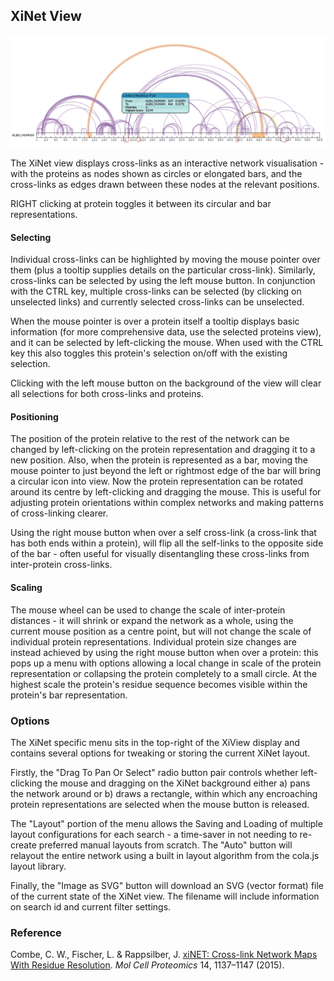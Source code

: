 ## XiNet View ##

![Xi Net](../../img/xinet.png)

The XiNet view displays cross-links as an interactive network visualisation - with the proteins as nodes shown as circles or elongated bars, and the cross-links as edges drawn between these nodes at the relevant positions.

RIGHT clicking at protein toggles it between its circular and bar representations.

#### Selecting ####

Individual cross-links can be highlighted by moving the mouse pointer over them (plus a tooltip supplies details on the particular cross-link). Similarly, cross-links can be selected by using the left mouse button. In conjunction with the CTRL key, multiple cross-links can be selected (by clicking on unselected links) and currently selected cross-links can be unselected.

When the mouse pointer is over a protein itself a tooltip displays basic information (for more comprehensive data, use the selected proteins view), and it can be selected by left-clicking the mouse. When used with the CTRL key this also toggles this protein's selection on/off with the existing selection.

Clicking with the left mouse button on the background of the view will clear all selections for both cross-links and proteins.

#### Positioning ####

The position of the protein relative to the rest of the network can be changed by left-clicking on the protein representation and dragging it to a new position. Also, when the protein is represented as a bar, moving the mouse pointer to just beyond the left or rightmost edge of the bar will bring a circular icon into view. Now the protein representation can be rotated around its centre by left-clicking and dragging the mouse. This is useful for adjusting protein orientations within complex networks and making patterns of cross-linking clearer.

Using the right mouse button when over a self cross-link (a cross-link that has both ends within a protein), will flip all the self-links to the opposite side of the bar - often useful for visually disentangling these cross-links from inter-protein cross-links.

#### Scaling ####

The mouse wheel can be used to change the scale of inter-protein distances - it will shrink or expand the network as a whole, using the current mouse position as a centre point, but will not change the scale of individual protein representations. Individual protein size changes are instead achieved by using the right mouse button when over a protein: this pops up a menu with options allowing a local change in scale of the protein representation or collapsing the protein completely to a small circle. At the highest scale the protein's residue sequence becomes visible within the protein's bar representation.


### Options ###

The XiNet specific menu sits in the top-right of the XiView display and contains several options for tweaking or storing the current XiNet layout.

Firstly, the "Drag To Pan Or Select" radio button pair controls whether left-clicking the mouse and dragging on the XiNet background either a) pans the network around or b) draws a rectangle, within which any encroaching protein representations are selected when the mouse button is released.

The "Layout" portion of the menu allows the Saving and Loading of multiple layout configurations for each search - a time-saver in not needing to re-create preferred manual layouts from scratch. The "Auto" button will relayout the entire network using a built in layout algorithm from the cola.js layout library.

Finally, the "Image as SVG" button will download an SVG (vector format) file of the current state of the XiNet view. The filename will include information on search id and current filter settings.


### Reference ###

Combe, C. W., Fischer, L. & Rappsilber, J. [xiNET: Cross-link Network Maps With Residue Resolution](https://doi.org/10.1074/mcp.O114.042259 "DOI Link"). *Mol Cell Proteomics* 14, 1137–1147 (2015).
